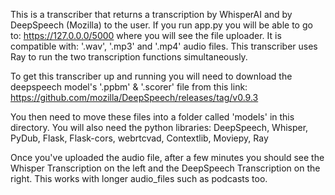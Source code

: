 This is a transcriber that returns a transcription by WhisperAI and by DeepSpeech (Mozilla) to the user. If you run app.py you will be able to go to: https://127.0.0.0/5000 where you will see the file uploader. It is compatible with: '.wav', '.mp3' and '.mp4' audio files. This transcriber uses Ray to run the two transcription functions simultaneously.

To get this transcriber up and running you will need to download the deepspeech model's '.ppbm' & '.scorer' file from this link:
https://github.com/mozilla/DeepSpeech/releases/tag/v0.9.3

You then need to move these files into a folder called 'models' in this directory.
You will also need the python libraries:
DeepSpeech,
Whisper,
PyDub,
Flask,
Flask-cors,
webrtcvad,
Contextlib,
Moviepy,
Ray

Once you've uploaded the audio file, after a few minutes you should see the Whisper Transcription on the left and the DeepSpeech Transcription on the right. This works with longer audio_files such as podcasts too.
